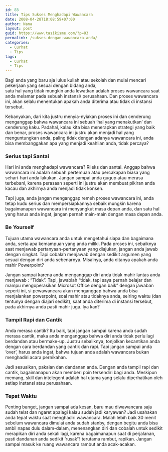 ```yaml
---
id: 83
title: Tips Sukses Menghadapi Wawancara
date: 2008-04-28T18:08:59+07:00
author: Nana
layout: post
guid: https://www.tasikisme.com/?p=83
permalink: /sukses-dengan-wawancara-anda/
categories:
  - Curhat
  - Tips
tags:
  - Curhat
  - Tips
---
```

Bagi anda yang baru aja lulus kuliah atau sekolah dan mulai mencari pekerjaan yang sesuai dengan bidang anda,  
satu hal yang tidak mungkin anda lewatkan adalah proses wawancara saat anda melamar pada sebuah instansi/ perusahaan. Dan proses wawancara ini, akan selalu menentukan apakah anda diterima atau tidak di instansi tersebut.

Kebanyakan, dari kita justru menyia-nyiakan proses ini dan cenderung menganggap bahwa wawancara ini sebuah ‘hal yang menakutkan’ dan cenderung kaku. Padahal, kalau kita bisa menerapkan strategi yang baik dan benar, proses wawancara ini justru akan menjadi hal yang menguntungkan anda, paling tidak dengan adanya wawancara ini, anda bisa membanggakan apa yang menjadi keahlian anda, tidak percaya?

### Serius tapi Santai

Hari ini anda menghadapi wawancara? Rileks dan santai. Anggap bahwa wawancara ini adalah sebuah pertemuan atau percakapan biasa yang sehari-hari anda lakukan. Jangan sampai anda gugup atau merasa terbebani, karena perasaan seperti ini justru akan membuat pikiran anda kacau dan akhirnya anda menjadi tidak konsen.

Tapi juga, anda jangan menganggap remeh proses wawancara ini, anda tetap kudu serius dan mempersiapkannya sebaik mungkin karena bagaimanapun wawancara ini menyangkut masa depan anda, dan satu hal yang harus anda ingat, jangan pernah main-main dengan masa depan anda.

### Be Yourself

Tujuan utama wawancara anda untuk mengetahui siapa dan bagaimana anda, serta apa kemampuan yang anda miliki. Pada proses ini, sebaiknya saat menjawab pertanyaan-pertanyaan yang diajukan, jangan anda jawab dengan singkat. Tapi cobalah menjawab dengan sedikit argumen yang sesuai dengan diri anda sebenarnya. Misalnya, anda ditanya apakah anda mahir Powerpoint?

Jangan sampai karena anda menganggap diri anda tidak mahir lantas anda menjawab : “Tidak”. Tapi, jawablah “tidak, tapi saya pernah belajar dan mampu mengoperasikan Microsot Office dengan baik” dengan jawaban seperti ini, si pewawancara akan menganggap bahwa anda bisa menjalankan powerpoint, soal mahir atau tidaknya anda, seiring waktu (dan tentunya dengan diajari sedikit), saat anda diterima di instansi tersebut, pada akhirnya anda pasti mahir juga. Iya kan?

### Tampil Rapi dan Cantik

Anda merasa cantik? Itu baik, tapi jangan sampai karena anda sudah merasa cantik, maka anda menganggap bahwa diri anda tidak perlu lagi berdandan atau bermake-up. Justru sebaliknya, tonjolkan kecantikan anda dengan cara berdandan yang cantik dan rapi. Tapi jangan sampai anda ‘over’, harus anda ingat, bahwa tujuan anda adalah wawancara bukan menghadiri acara pernikahan.

Jadi sesuaikan, pakaian dan dandanan anda. Dengan anda tampil rapi dan cantik, bagaimanapun akan memberi poin tersendiri bagi anda. Meskipun memang, skill dan intelegent adalah hal utama yang selalu diperhatikan oleh setiap instansi atau perusahaan.

### Tepat Waktu

Penting banget, jangan sampai ada kesan, baru mau diwawancara saja sudah telat dan ngaret apalagi kalau sudah jadi karyawan? Jadi usahakan anda tepat waktu saat menghadiri wawancara. Malah lebih baik 30 menit sebelum wawancara dimulai anda sudah stanby, dengan begitu anda bisa ambil napas dulu dalam-dalam, menenangkan diri dan cobalah untuk sedikit merapikan diri anda sekali lagi, karena bagaimanapun saat di perjalanan, pasti dandanan anda sedikit ‘rusak’? terutama rambut, rapikan. Jangan sampai masuk ke ruang wawancara rambut anda acak-acakan.